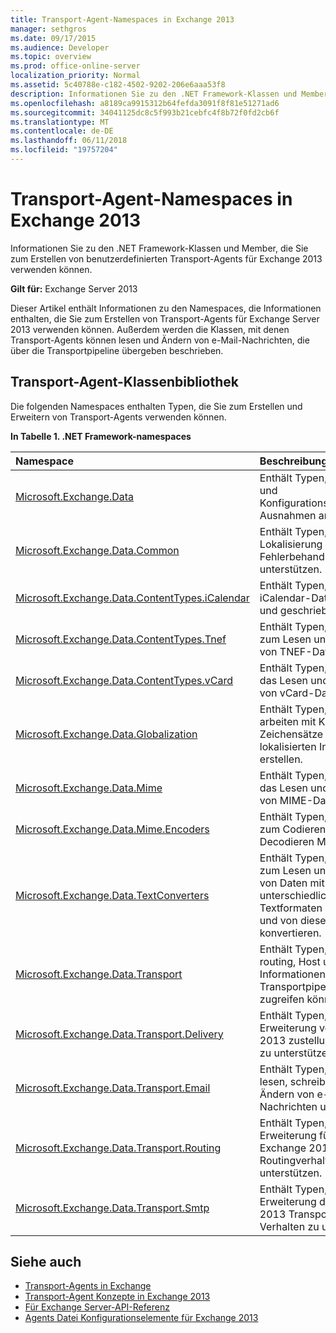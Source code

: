 ```yaml
---
title: Transport-Agent-Namespaces in Exchange 2013
manager: sethgros
ms.date: 09/17/2015
ms.audience: Developer
ms.topic: overview
ms.prod: office-online-server
localization_priority: Normal
ms.assetid: 5c40788e-c182-4502-9202-206e6aaa53f8
description: Informationen Sie zu den .NET Framework-Klassen und Member, die Sie zum Erstellen von benutzerdefinierten Transport-Agents für Exchange 2013 verwenden können.
ms.openlocfilehash: a8189ca9915312b64fefda3091f8f81e51271ad6
ms.sourcegitcommit: 34041125dc8c5f993b21cebfc4f8b72f0fd2cb6f
ms.translationtype: MT
ms.contentlocale: de-DE
ms.lasthandoff: 06/11/2018
ms.locfileid: "19757204"
---
```

# <a name="transport-agent-namespaces-in-exchange-2013"></a>Transport-Agent-Namespaces in Exchange 2013

Informationen Sie zu den .NET Framework-Klassen und Member, die Sie zum Erstellen von benutzerdefinierten Transport-Agents für Exchange 2013 verwenden können.
  
**Gilt für:** Exchange Server 2013 
  
Dieser Artikel enthält Informationen zu den Namespaces, die Informationen enthalten, die Sie zum Erstellen von Transport-Agents für Exchange Server 2013 verwenden können. Außerdem werden die Klassen, mit denen Transport-Agents können lesen und Ändern von e-Mail-Nachrichten, die über die Transportpipeline übergeben beschrieben.
  
## <a name="transport-agent-class-library"></a>Transport-Agent-Klassenbibliothek

Die folgenden Namespaces enthalten Typen, die Sie zum Erstellen und Erweitern von Transport-Agents verwenden können.

**In Tabelle 1. .NET Framework-namespaces**

|**Namespace**|**Beschreibung**|
|:-----|:-----|
|[Microsoft.Exchange.Data](https://msdn.microsoft.com/library/Microsoft.Exchange.Data.aspx) <br/> |Enthält Typen, die Daten und Konfigurationsinformationen Ausnahmen angeben.  <br/> |
|[Microsoft.Exchange.Data.Common](https://msdn.microsoft.com/library/Microsoft.Exchange.Data.Common.aspx) <br/> |Enthält Typen, die Lokalisierung und Fehlerbehandlung zu unterstützen.  <br/> |
|[Microsoft.Exchange.Data.ContentTypes.iCalendar](https://msdn.microsoft.com/library/Microsoft.Exchange.Data.ContentTypes.iCalendar.aspx) <br/> |Enthält Typen, mit denen Sie iCalendar-Daten gelesen und geschrieben.  <br/> |
|[Microsoft.Exchange.Data.ContentTypes.Tnef](https://msdn.microsoft.com/library/Microsoft.Exchange.Data.ContentTypes.Tnef.aspx) <br/> |Enthält Typen, mit denen Sie zum Lesen und Schreiben von TNEF-Daten.  <br/> |
|[Microsoft.Exchange.Data.ContentTypes.vCard](https://msdn.microsoft.com/library/Microsoft.Exchange.Data.ContentTypes.vCard.aspx) <br/> |Enthält Typen, mit denen Sie das Lesen und Schreiben von vCard-Daten.  <br/> |
|[Microsoft.Exchange.Data.Globalization](https://msdn.microsoft.com/library/Microsoft.Exchange.Data.Globalization.aspx) <br/> |Enthält Typen, mit denen Sie arbeiten mit Kulturen und Zeichensätze um lokalisierten Inhalte zu erstellen.  <br/> |
|[Microsoft.Exchange.Data.Mime](https://msdn.microsoft.com/library/Microsoft.Exchange.Data.Mime.aspx) <br/> |Enthält Typen, mit denen Sie das Lesen und Schreiben von MIME-Daten.  <br/> |
|[Microsoft.Exchange.Data.Mime.Encoders](https://msdn.microsoft.com/library/Microsoft.Exchange.Data.Mime.Encoders.aspx) <br/> |Enthält Typen, mit denen Sie zum Codieren und Decodieren MIME-Daten.  <br/> |
|[Microsoft.Exchange.Data.TextConverters](https://msdn.microsoft.com/library/Microsoft.Exchange.Data.TextConverters.aspx) <br/> |Enthält Typen, mit denen Sie zum Lesen und Schreiben von Daten mit unterschiedlichen Textformaten und Daten zu und von diese Formate konvertieren.  <br/> |
|[Microsoft.Exchange.Data.Transport](https://msdn.microsoft.com/library/Microsoft.Exchange.Data.Transport.aspx) <br/> |Enthält Typen, mit die Sie routing, Host und Informationen über die Transportpipeline Domäne zugreifen können.  <br/> |
|[Microsoft.Exchange.Data.Transport.Delivery](https://msdn.microsoft.com/library/Microsoft.Exchange.Data.Transport.Delivery.aspx) <br/> |Enthält Typen, die die Erweiterung von Exchange 2013 zustellungs-Agents zu unterstützen.  <br/> |
|[Microsoft.Exchange.Data.Transport.Email](https://msdn.microsoft.com/library/Microsoft.Exchange.Data.Transport.Email.aspx) <br/> |Enthält Typen, die erstellen, lesen, schreiben und Ändern von e-Mail-Nachrichten unterstützen.  <br/> |
|[Microsoft.Exchange.Data.Transport.Routing](https://msdn.microsoft.com/library/Microsoft.Exchange.Data.Transport.Routing.aspx) <br/> |Enthält Typen, die die Erweiterung für das Exchange 2013 Transport Routingverhalten unterstützen.  <br/> |
|[Microsoft.Exchange.Data.Transport.Smtp](https://msdn.microsoft.com/library/Microsoft.Exchange.Data.Transport.Smtp.aspx) <br/> |Enthält Typen, die die Erweiterung des Exchange 2013 Transports SMTP-Verhalten zu unterstützen.  <br/> |
   
## <a name="see-also"></a>Siehe auch

- [Transport-Agents in Exchange](transport-agents-in-exchange-2013.md)   
- [Transport-Agent Konzepte in Exchange 2013](transport-agent-concepts-in-exchange-2013.md) 
- [Für Exchange Server-API-Referenz](http://msdn.microsoft.com/library/6eddd052-f59f-45b4-b846-7e53d4d7eb16%28Office.15%29.aspx)
- [Agents Datei Konfigurationselemente für Exchange 2013](agents-configuration-file-elements-for-exchange-2013.md)
    


